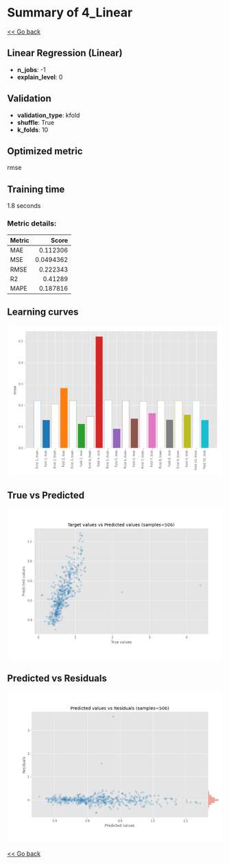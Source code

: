 # Summary of 4_Linear

[<< Go back](../README.md)


## Linear Regression (Linear)
- **n_jobs**: -1
- **explain_level**: 0

## Validation
 - **validation_type**: kfold
 - **shuffle**: True
 - **k_folds**: 10

## Optimized metric
rmse

## Training time

1.8 seconds

### Metric details:
| Metric   |     Score |
|:---------|----------:|
| MAE      | 0.112306  |
| MSE      | 0.0494362 |
| RMSE     | 0.222343  |
| R2       | 0.41289   |
| MAPE     | 0.187816  |



## Learning curves
![Learning curves](learning_curves.png)
## True vs Predicted

![True vs Predicted](true_vs_predicted.png)


## Predicted vs Residuals

![Predicted vs Residuals](predicted_vs_residuals.png)



[<< Go back](../README.md)
